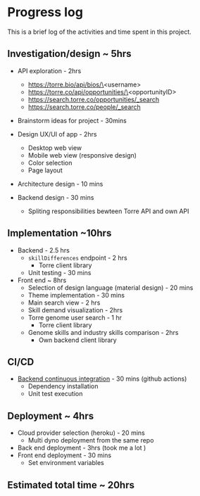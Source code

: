 # Progress log

This is a brief log of the activities and time spent in this project.

## Investigation/design ~ 5hrs

- API exploration - 2hrs

  - https://torre.bio/api/bios/\<username\>
  - https://torre.co/api/opportunities/\<opportunityID\>
  - https://search.torre.co/opportunities/_search
  - https://search.torre.co/people/_search

- Brainstorm ideas for project - 30mins
- Design UX/UI of app - 2hrs
  - Desktop web view
  - Mobile web view (responsive design)
  - Color selection
  - Page layout
- Architecture design - 10 mins
- Backend design - 30 mins
  - Spliting responsibilities bewteen Torre API and own API

## Implementation ~10hrs

- Backend - 2.5 hrs
  - `skillDifferences` endpoint - 2 hrs
    - Torre client library
  - Unit testing - 30 mins
- Front end ~ 8hrs
  - Selection of design language (material design) - 20 mins
  - Theme implementation - 30 mins
  - Main search view - 2 hrs
  - Skill demand visualization - 2hrs
  - Torre genome user search - 1 hr
    - Torre client library
  - Genome skills and industry skills comparison - 2hrs
    - Own backend client library

## CI/CD

- [Backend continuous integration](https://github.com/mneira10/Torre_JobExpectations/actions) - 30 mins (github actions)
  - Dependency installation
  - Unit test execution

## Deployment ~ 4hrs

- Cloud provider selection (heroku) - 20 mins
  - Multi dyno deployment from the same repo
- Back end deployment - 3hrs (took me a lot )
- Front end deployment - 30 mins
  - Set environment variables


## Estimated total time ~ 20hrs